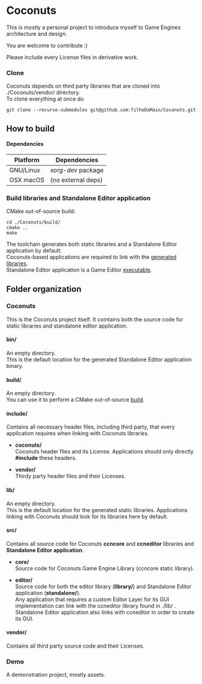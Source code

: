# Coconuts

This is mostly a personal project to introduce myself to Game Engines architecture and design.

You are welcome to contribute :)

Please include every License files in derivative work.



### Clone
Coconuts depends on third party libraries that are cloned into ./Coconuts/vendor/ directory.\
To clone everything at once do

```
git clone --recurse-submodules git@github.com:filhoDaMain/Coconuts.git
```

## How to build

#### Dependencies

| Platform      | Dependencies |
| ------------- | ---------- |
| GNU/Linux      | *xorg-dev* package       |
| OSX macOS   | (no external deps)        |


### Build libraries and Standalone Editor application

CMake out-of-source build:
```
cd ./Coconuts/build/
cmake ..
make
```

The toolchain generates both static libraries and a Standalone Editor application by default.\
Coconuts-based applications are required to link with the [generated libraries](#lib).\
Standalone Editor application is a Game Editor [executable](#bin).

## Folder organization
### Coconuts
This is the Coconuts project itself. It cointains both the source code for static libraries and standalone editor application.

#### bin/
An empty directory.\
This is the default location for the generated Standalone Editor application binary.

#### build/
An empty directory.\
You can use it to perform a CMake out-of-source [build](#coconuts-libraries-and-standalone-editor-application).

#### include/
Contains all necessary header files, including third party, that every application requires when linking with Coconuts libraries.

- **coconuts/**\
Coconuts header files and its License. Applications should only directly **#include** these headers.

- **vendor/**\
Thirdy party header files and their Licenses.

#### lib/
An empty directory.\
This is the default location for the generated static libraries. Applications linking with Coconuts should look for its libraries here by default.

#### src/
Contains all source code for Coconuts **ccncore** and **ccneditor** libraries and **Standalone Editor application**.

- **core/**\
Source code for Coconuts Game Engine Library (ccncore static library).

- **editor/**\
Source code for both the editor library (**library/**) and Standalone Editor application (**standalone/**).\
Any application that requires a custom Editor Layer for its GUI implementation can link with the ccneditor library found in ./lib/ .\
Standalone Editor application also links with ccneditor in order to create its GUI.

#### vendor/
Contains all third party source code and their Licenses.


### Demo
A demonstration project, mostly assets.
